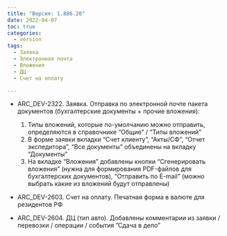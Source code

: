 ```yaml
---
title: "Версия: 1.886.20"
date: 2022-04-07
toc: true
categories:
  - version
tags:
  - Заявка
  - Электронная почта
  - Вложения
  - ДЦ
  - Счет на оплату

---
```


-   ARC_DEV-2322. Заявка. Отправка по электронной почте пакета документов (бухгалтерские документы + прочие вложения):
	1.  Типы вложений, которые по-умолчанию можно отправить, определяются в справочнике “Общие” / “Типы вложений”
	2.  В форме заявки вкладки “Счет клиенту”, “Акты/СФ”, “Отчет экспедитора”, “Все документы” объединены на вкладку “Документы”
	3.  На вкладке “Вложения” добавлены кнопки “Сгенерировать вложения” (нужна для формирования PDF-файлов для бухгалтерских документов), “Отправить по E-mail” (можно выбрать какие из вложений будут отправлены)

-   ARC_DEV-2603. Счет на оплату. Печатная форма в валюте для резидентов РФ
-   ARC_DEV-2604. ДЦ (тип авто). Добавлены комментарии из заявки / перевозки / операции / события ”Сдача в депо”
